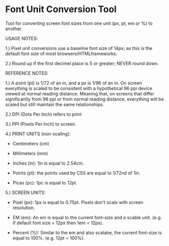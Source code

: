 Font Unit Conversion Tool
===========================

Tool for converting screen font sizes from one unit (px, pt, em or %) to another.

USAGE NOTES:

1.) Pixel unit conversions use a baseline font size of 14px; as this is the default font size of most browsers/HTMLframeworks.

2.) Round up if the first decimel place is 5 or greater; NEVER round down.


REFERENCE NOTES:

1.) A point (pt) is 1/72 of an in, and a px is 1/96 of an in. On screen everything is scaled to be consistent with a hypothetical 96 ppi device viewed at normal reading distance. Meaning that, on screens that differ significantly from 96 ppi or from normal reading distance, everything will be scaled but still maintain the same relationships.

2.) DPI (Dots Per Inch) refers to print

3.) PPI (Pixels Per Inch) to screen. 

4.) PRINT UNITS (non-scaling):

  - Centimeters (cm)

  - Millimeters (mm)

  - Inches (in): 1in is equal to 2.54cm.

  - Points (pt): the points used by CSS are equal to 1/72nd of 1in.

  - Picas (pc): 1pc is equal to 12pt.

5.) SCREEN UNITS:

  - Pixel (px): 1px is equal to 0.75pt. Pixels don't scale with screen resolution.

  - EM (em): An em is equal to the current font-size and a scable unit. (e.g. if default font size = 12px then 1em = 12px).

  - Percent (%): Similar to the em and also scalabe, the current font-size is equal to 100%. (e.g. 12pt = 100%).
